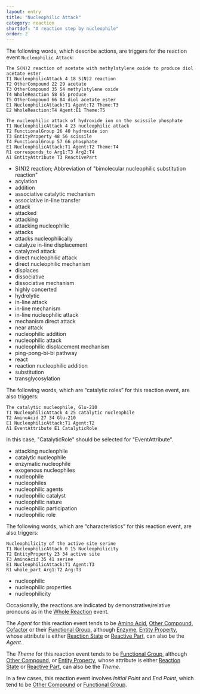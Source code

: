 ```yaml
---
layout: entry
title: "Nucleophilic Attack"
category: reaction
shortdef: "A reaction step by nucleophile"
order: 2
---
```


The following words, which describe actions, are triggers for the
reaction event `Nucleophilic Attack`:

~~~ ann
The S(N)2 reaction of acetate with methylstylene oxide to produce diol acetate ester
T1 NucleophilicAttack 4 18 S(N)2 reaction
T2 OtherCompound 22 29 acetate
T3 OtherCompound 35 54 methylstylene oxide
T4 WholeReaction 58 65 produce
T5 OtherCompound 66 84 diol acetate ester
E1 NucleophilicAttack:T1 Agent:T2 Theme:T3
E2 WholeReaction:T4 Agent:E1 Theme:T5
~~~

~~~ann
The nucleophilic attack of hydroxide ion on the scissile phosphate
T1 NucleophilicAttack 4 23 nucleophilic attack
T2 FunctionalGroup 26 40 hydroxide ion
T3 EntityProperty 48 56 scissile
T4 FunctionalGroup 57 66 phosphate
E1 NucleophilicAttack:T1 Agent:T2 Theme:T4
R1 corresponds_to Arg1:T3 Arg2:T4
A1 EntityAttribute T3 ReactivePart
~~~

- S(N)2 reaction; Abbreviation of "bimolecular nucleophilic substitution reaction"
- acylation
- addition
- associative catalytic mechanism
- associative in-line transfer
- attack
- attacked
- attacking
- attacking nucleophilic
- attacks
- attacks nucleophilically
- catalyze in-line displacement
- catalyzed attack
- direct nucleophilic attack
- direct nucleophilic mechanism
- displaces
- dissociative
- dissociative mechanism
- highly concerted
- hydrolytic
- in-line attack
- in-line mechanism
- in-line nucleophilic attack
- mechanism direct attack
- near attack
- nucleophilic addition
- nucleophilic attack
- nucleophilic displacement mechanism
- ping-pong-bi-bi pathway
- react
- reaction nucleophilic addition
- substitution
- transglycosylation

The following words, which are “catalytic roles” for this reaction
event, are also triggers:

~~~ ann
The catalytic nucleophile, Glu-210
T1 NucleophilicAttack 4 25 catalytic nucleophile
T2 AminoAcid 27 34 Glu-210
E1 NucleophilicAttack:T1 Agent:T2
A1 EventAttribute E1 CatalyticRole
~~~
In this case, "CatalyticRole" should be selected for "EventAttribute".

- attacking nucleophile
- catalytic nucleophile
- enzymatic nucleophile
- exogenous nucleophiles
- nucleophile
- nucleophiles
- nucleophilic agents
- nucleophilic catalyst
- nucleophilic nature
- nucleophilic participation
- nucleophilic role

The following words, which are “characteristics” for this reaction
event, are also triggers:

~~~ ann
Nucleophilicity of the active site serine
T1 NucleophilicAttack 0 15 Nucleophilicity
T2 EntityProperty 23 34 active site
T3 AminoAcid 35 41 serine
E1 NucleophilicAttack:T1 Agent:T3
R1 whole_part Arg1:T2 Arg:T3
~~~

- nucleophilic
- nucleophilic properties
- nucleophilicity

Occasionally, the reactions are indicated by demonstrative/relative
pronouns as in the [Whole Reaction]() event.

The *Agent* for this reaction event tends to be [Amino Acid](),
[Other Compound](), [Cofactor]() or their [Functional Group](), although
[Enzyme](), [Entity Property](), whose attribute is either [Reaction State]()
or [Reactive Part](), can also be the *Agent*.

The *Theme* for this reaction event tends to be [Functional Group](),
although [Other Compound](), or [Entity Property](), whose attribute is
either [Reaction State]() or [Reactive Part](), can also be the *Theme*.

In a few cases, this reaction event involves *Initial Point* and *End
Point*, which tend to be [Other Compound]() or [Functional Group]().
